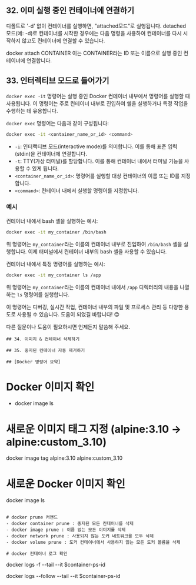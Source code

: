 ## 32. 이미 실행 중인 컨테이너에 연결하기

디폴트로 '-d' 없이 컨테이너를 실행하면, "attached모드"로 실행됩니다.
detached 모드(예: -d)로 컨테이너를 시작한 경우에는 다음 명령을 사용하여 컨테이너를 다시 시작하지 않고도 컨테이너에 연결할 수 있습니다.

docker attach CONTAINER
이는 CONTAINER라는 ID 또는 이름으로 실행 중인 컨테이너에 연결합니다.

## 33. 인터렉티브 모드로 들어가기

`docker exec -it` 명령어는 실행 중인 Docker 컨테이너 내부에서 명령어를 실행할 때 사용됩니다. 이 명령어는 주로 컨테이너 내부로 진입하여 쉘을 실행하거나 특정 작업을 수행하는 데 유용합니다.

`docker exec` 명령어는 다음과 같이 구성됩니다:

```sh
docker exec -it <container_name_or_id> <command>
```

- `-i`: 인터랙티브 모드(interactive mode)를 의미합니다. 이를 통해 표준 입력(stdin)을 컨테이너에 연결합니다.
- `-t`: TTY(가상 터미널)를 할당합니다. 이를 통해 컨테이너 내에서 터미널 기능을 사용할 수 있게 됩니다.
- `<container_name_or_id>`: 명령어를 실행할 대상 컨테이너의 이름 또는 ID를 지정합니다.
- `<command>`: 컨테이너 내에서 실행할 명령어를 지정합니다.

### 예시

컨테이너 내에서 bash 셸을 실행하는 예시:

```sh
docker exec -it my_container /bin/bash
```

위 명령어는 `my_container`라는 이름의 컨테이너 내부로 진입하여 `/bin/bash` 셸을 실행합니다. 이제 터미널에서 컨테이너 내부의 bash 셸을 사용할 수 있습니다.

컨테이너 내에서 특정 명령어를 실행하는 예시:

```sh
docker exec -it my_container ls /app
```

위 명령어는 `my_container`라는 이름의 컨테이너 내에서 `/app` 디렉터리의 내용을 나열하는 `ls` 명령어를 실행합니다.

이 명령어는 디버깅, 실시간 작업, 컨테이너 내부의 파일 및 프로세스 관리 등 다양한 용도로 사용될 수 있습니다. 도움이 되었길 바랍니다! 😊

다른 질문이나 도움이 필요하시면 언제든지 말씀해 주세요.
```
## 34. 이미지 & 컨테이너 삭제하기

```

```
## 35. 중지된 컨테이너 자동 제거하기

```

```
## [Docker 명령어 요약] 

```
# Docker 이미지 확인
- docker image ls

# 새로운 이미지 태그 지정 (alpine:3.10 -> alpine:custom_3.10)
docker image tag alpine:3.10 alpine:custom_3.10

# 새로운 Docker 이미지 확인
docker image ls

```

# docker prune 커맨드
- docker container prune : 중지된 모든 컨테이너를 삭제
- docker image prune : 이름 없는 모든 이미지를 삭제
- docker network prune : 사용되지 않는 도커 네트워크를 모두 삭제
- docker volume prune : 도커 컨테이너에서 사용하지 않는 모든 도커 볼륨을 삭제

# docker 컨테이너 로그 확인
```
docker logs -f --tail --it $container-ps-id

docker logs --follow --tail --it $container-ps-id
```
